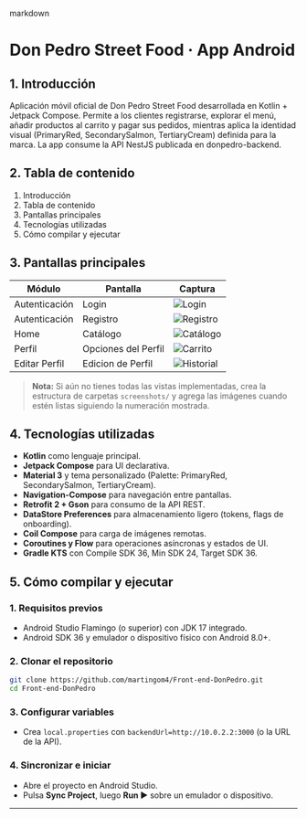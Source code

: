 markdown
# Don Pedro Street Food · App Android

## 1. Introducción

Aplicación móvil oficial de Don Pedro Street Food desarrollada en Kotlin + Jetpack Compose.
Permite a los clientes registrarse, explorar el menú, añadir productos al carrito y pagar sus pedidos, mientras aplica la identidad visual (PrimaryRed, SecondarySalmon, TertiaryCream) definida para la marca. La app consume la API NestJS publicada en donpedro-backend.

## 2. Tabla de contenido
1. Introducción
2. Tabla de contenido
3. Pantallas principales
4. Tecnologías utilizadas
5. Cómo compilar y ejecutar

## 3. Pantallas principales

| Módulo        | Pantalla            | Captura                                           |
|---------------|---------------------|---------------------------------------------------|
| Autenticación | Login               | ![Login](screenshots/03.InicioDeSesion.jpeg)      |
| Autenticación | Registro            | ![Registro](screenshots/02.CreacionDeCuenta.jpeg) |
| Home          | Catálogo            | ![Catálogo](screenshots/04.Home.jpeg)             |
| Perfil        | Opciones del Perfil | ![Carrito](screenshots/07.Perfil.jpeg)            |
| Editar Perfil | Edicion de Perfil   | ![Historial](screenshots/08.EditarPerfil.jpeg)    |

> **Nota:** Si aún no tienes todas las vistas implementadas, crea la estructura de carpetas `screenshots/` y agrega las imágenes cuando estén listas siguiendo la numeración mostrada.

## 4. Tecnologías utilizadas

- **Kotlin** como lenguaje principal.
- **Jetpack Compose** para UI declarativa.
- **Material 3** y tema personalizado (Palette: PrimaryRed, SecondarySalmon, TertiaryCream).
- **Navigation-Compose** para navegación entre pantallas.
- **Retrofit 2 + Gson** para consumo de la API REST.
- **DataStore Preferences** para almacenamiento ligero (tokens, flags de onboarding).
- **Coil Compose** para carga de imágenes remotas.
- **Coroutines y Flow** para operaciones asíncronas y estados de UI.
- **Gradle KTS** con Compile SDK 36, Min SDK 24, Target SDK 36.

## 5. Cómo compilar y ejecutar

### 1. Requisitos previos
- Android Studio Flamingo (o superior) con JDK 17 integrado.
- Android SDK 36 y emulador o dispositivo físico con Android 8.0+.

### 2. Clonar el repositorio
```bash
git clone https://github.com/martingom4/Front-end-DonPedro.git
cd Front-end-DonPedro
```

### 3. Configurar variables
- Crea `local.properties` con `backendUrl=http://10.0.2.2:3000` (o la URL de la API).

### 4. Sincronizar e iniciar
- Abre el proyecto en Android Studio.
- Pulsa **Sync Project**, luego **Run ▶︎** sobre un emulador o dispositivo.

---
```